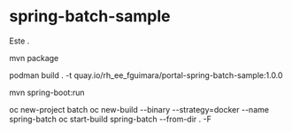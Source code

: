 # spring-batch-sample
Este .


mvn package

podman build . -t quay.io/rh_ee_fguimara/portal-spring-batch-sample:1.0.0

mvn spring-boot:run



oc new-project batch
oc new-build --binary --strategy=docker --name spring-batch
oc start-build spring-batch --from-dir . -F

